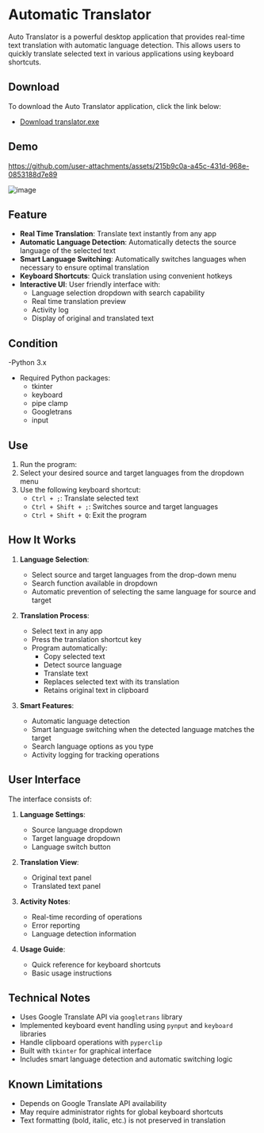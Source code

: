 # Automatic Translator

Auto Translator is a powerful desktop application that provides real-time text translation with automatic language detection. This allows users to quickly translate selected text in various applications using keyboard shortcuts.

## Download

To download the Auto Translator application, click the link below:

- [Download translator.exe](https://github.com/lukman754/Auto-Translator/raw/refs/heads/main/dist/translator.exe)


## Demo
https://github.com/user-attachments/assets/215b9c0a-a45c-431d-968e-0853188d7e89

![image](https://github.com/user-attachments/assets/ef0748cc-bb30-49c7-af08-e60c58ec3dcf)




## Feature

- **Real Time Translation**: Translate text instantly from any app
- **Automatic Language Detection**: Automatically detects the source language of the selected text
- **Smart Language Switching**: Automatically switches languages ​​when necessary to ensure optimal translation
- **Keyboard Shortcuts**: Quick translation using convenient hotkeys
- **Interactive UI**: User friendly interface with:
  - Language selection dropdown with search capability
  - Real time translation preview
  - Activity log
  - Display of original and translated text

## Condition

-Python 3.x
- Required Python packages:
  - tkinter
  - keyboard
  - pipe clamp
  - Googletrans
  - input

## Use

1. Run the program:
2. Select your desired source and target languages ​​from the dropdown menu
3. Use the following keyboard shortcut:
   - `Ctrl + ;`: Translate selected text
   - `Ctrl + Shift + ;`: Switches source and target languages
   - `Ctrl + Shift + Q`: Exit the program

## How It Works

1. **Language Selection**:
   - Select source and target languages ​​from the drop-down menu
   - Search function available in dropdown
   - Automatic prevention of selecting the same language for source and target

2. **Translation Process**:
   - Select text in any app
   - Press the translation shortcut key
   - Program automatically:
     - Copy selected text
     - Detect source language
     - Translate text
     - Replaces selected text with its translation
     - Retains original text in clipboard

3. **Smart Features**:
   - Automatic language detection
   - Smart language switching when the detected language matches the target
   - Search language options as you type
   - Activity logging for tracking operations

## User Interface

The interface consists of:
1. **Language Settings**:
   - Source language dropdown
   - Target language dropdown
   - Language switch button

2. **Translation View**:
   - Original text panel
   - Translated text panel

3. **Activity Notes**:
   - Real-time recording of operations
   - Error reporting
   - Language detection information

4. **Usage Guide**:
   - Quick reference for keyboard shortcuts
   - Basic usage instructions

## Technical Notes

- Uses Google Translate API via `googletrans` library
- Implemented keyboard event handling using `pynput` and `keyboard` libraries
- Handle clipboard operations with `pyperclip`
- Built with `tkinter` for graphical interface
- Includes smart language detection and automatic switching logic

## Known Limitations

- Depends on Google Translate API availability
- May require administrator rights for global keyboard shortcuts
- Text formatting (bold, italic, etc.) is not preserved in translation
